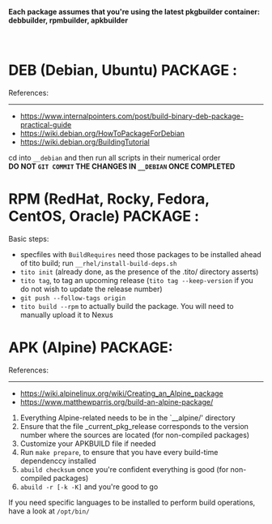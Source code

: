 **Each package assumes that you're using the latest pkgbuilder container: debbuilder, rpmbuilder, apkbuilder**<br><br><br>

# DEB (Debian, Ubuntu) PACKAGE :

References:
___
- https://www.internalpointers.com/post/build-binary-deb-package-practical-guide
- https://wiki.debian.org/HowToPackageForDebian
- https://wiki.debian.org/BuildingTutorial

cd into `__debian` and then run all scripts in their numerical order<br>
**DO NOT `GIT COMMIT` THE CHANGES IN `__DEBIAN` ONCE COMPLETED**



# RPM (RedHat, Rocky, Fedora, CentOS, Oracle) PACKAGE :

Basic steps:

 - specfiles with `BuildRequires` need those packages to be installed ahead of tito build; run `__rhel/install-build-deps.sh`
- `tito init` (already done, as the presence of the .tito/ directory asserts)
- `tito tag`, to tag an upcoming release (`tito tag --keep-version` if you do not wish to update the release number)
- `git push --follow-tags origin`
- `tito build --rpm` to actually build the package. You will need to manually upload it to Nexus

# APK (Alpine) PACKAGE:

References:
___
- https://wiki.alpinelinux.org/wiki/Creating_an_Alpine_package
- https://www.matthewparris.org/build-an-alpine-package/

1. Everything Alpine-related needs to be in the `__alpine/' directory
2. Ensure that the file _current_pkg_release corresponds to the version number where the sources are located (for non-compiled packages)
3. Customize your APKBUILD file if needed
4. Run `make prepare`, to ensure that you have every build-time dependenccy installed
5. `abuild checksum` once you're confident everything is good (for non-compiled packages)
6. `abuild -r [-k -K]` and you're good to go

If you need specific languages to be installed to perform build operations, have a look at `/opt/bin/`
